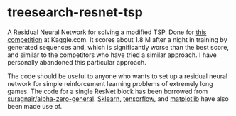 # treesearch-resnet-tsp
A Residual Neural Network for solving a modified TSP. Done for [this competition](https://www.kaggle.com/c/traveling-santa-2018-prime-paths) at Kaggle.com. It scores about 1.8 M after a night in training by generated sequences and, which is significantly worse than the best score, and similar to the competitors who have tried a similar approach. I have personally abandoned this particular approach.

The code should be useful to anyone who wants to set up a residual neural network for simple reinforcement learning problems of extremely long games. The code for a single ResNet block has been borrowed from [suragnair/alpha-zero-general](https://github.com/suragnair/alpha-zero-general). [Sklearn](https://scikit-learn.org/stable/), [tensorflow](https://www.tensorflow.org/), and [matplotlib](https://matplotlib.org/) have also been made use of.
